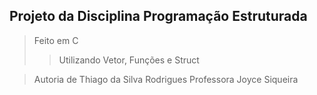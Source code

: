 ## Projeto da Disciplina Programação Estruturada
> Feito em C
>> Utilizando Vetor, Funções e Struct

> Autoria de Thiago da Silva Rodrigues
> Professora Joyce Siqueira
